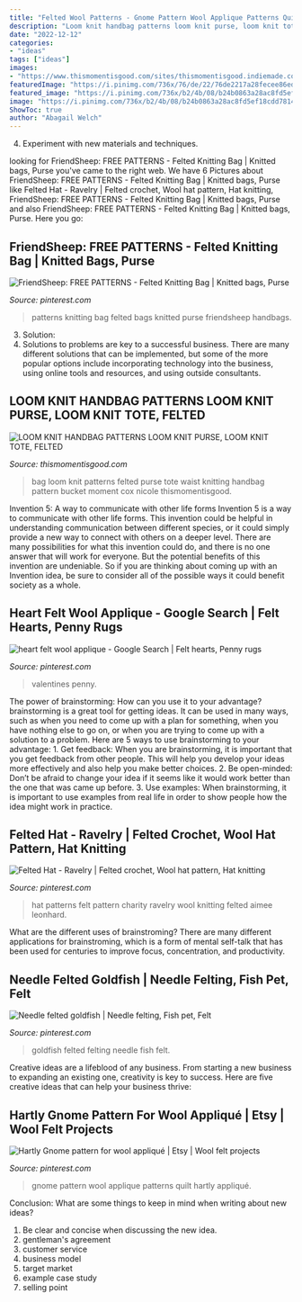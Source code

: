 ```yaml
---
title: "Felted Wool Patterns - Gnome Pattern Wool Applique Patterns Quilt Hartly Appliqué"
description: "Loom knit handbag patterns loom knit purse, loom knit tote, felted"
date: "2022-12-12"
categories:
- "ideas"
tags: ["ideas"]
images:
- "https://www.thismomentisgood.com/sites/thismomentisgood.indiemade.com/files/imagecache/im_clientsite_product_zoom/P-002-746609668-1.jpg"
featuredImage: "https://i.pinimg.com/736x/76/de/22/76de2217a28fecee86edfd85f569b9e2--goldfish-felting.jpg"
featured_image: "https://i.pinimg.com/736x/b2/4b/08/b24b0863a28ac8fd5ef18cdd78148402--wool-applique-felt.jpg"
image: "https://i.pinimg.com/736x/b2/4b/08/b24b0863a28ac8fd5ef18cdd78148402--wool-applique-felt.jpg"
ShowToc: true
author: "Abagail Welch"
---
```



4. Experiment with new materials and techniques.

	

		
looking for FriendSheep: FREE PATTERNS - Felted Knitting Bag | Knitted bags, Purse you've came to the right web. We have 6 Pictures about FriendSheep: FREE PATTERNS - Felted Knitting Bag | Knitted bags, Purse like Felted Hat - Ravelry | Felted crochet, Wool hat pattern, Hat knitting, FriendSheep: FREE PATTERNS - Felted Knitting Bag | Knitted bags, Purse and also FriendSheep: FREE PATTERNS - Felted Knitting Bag | Knitted bags, Purse. Here you go:
		
    
## FriendSheep: FREE PATTERNS - Felted Knitting Bag | Knitted Bags, Purse

<img loading=lazy src="https://i.pinimg.com/736x/c1/f7/6a/c1f76a0b4c48b7a42f86a95ac866f86e--felted-bags-patterns-bag-patterns.jpg" onerror="this.onerror=null;this.src='https://tse1.mm.bing.net/th?id=OIP.Goa5yqXo0ub1lUAAYBVtYwHaMS&amp;pid=15.1';" alt="FriendSheep: FREE PATTERNS - Felted Knitting Bag | Knitted bags, Purse">

_Source: pinterest.com_

>patterns knitting bag felted bags knitted purse friendsheep handbags. 

	

3. Solution:
3. Solutions to problems are key to a successful business. There are many different solutions that can be implemented, but some of the more popular options include incorporating technology into the business, using online tools and resources, and using outside consultants.

    
## LOOM KNIT HANDBAG PATTERNS LOOM KNIT PURSE, LOOM KNIT TOTE, FELTED

<img loading=lazy src="https://www.thismomentisgood.com/sites/thismomentisgood.indiemade.com/files/imagecache/im_clientsite_product_zoom/P-002-746609668-1.jpg" onerror="this.onerror=null;this.src='https://tse1.mm.bing.net/th?id=OIP.4jU5bCg7Ys_OYGOgYzFNYgHaE8&amp;pid=15.1';" alt="LOOM KNIT HANDBAG PATTERNS LOOM KNIT PURSE, LOOM KNIT TOTE, FELTED">

_Source: thismomentisgood.com_

>bag loom knit patterns felted purse tote waist knitting handbag pattern bucket moment cox nicole thismomentisgood. 

	

Invention 5: A way to communicate with other life forms
Invention 5 is a way to communicate with other life forms. This invention could be helpful in understanding communication between different species, or it could simply provide a new way to connect with others on a deeper level. There are many possibilities for what this invention could do, and there is no one answer that will work for everyone. But the potential benefits of this invention are undeniable. So if you are thinking about coming up with an Invention idea, be sure to consider all of the possible ways it could benefit society as a whole.

    
## Heart Felt Wool Applique - Google Search | Felt Hearts, Penny Rugs

<img loading=lazy src="https://i.pinimg.com/736x/b2/4b/08/b24b0863a28ac8fd5ef18cdd78148402--wool-applique-felt.jpg" onerror="this.onerror=null;this.src='https://tse2.mm.bing.net/th?id=OIP.qPCuxPI314yu1feulVmMmwHaGT&amp;pid=15.1';" alt="heart felt wool applique - Google Search | Felt hearts, Penny rugs">

_Source: pinterest.com_

>valentines penny. 

	

The power of brainstorming: How can you use it to your advantage?
brainstorming is a great tool for getting ideas. It can be used in many ways, such as when you need to come up with a plan for something, when you have nothing else to go on, or when you are trying to come up with a solution to a problem. Here are 5 ways to use brainstorming to your advantage: 1. Get feedback: When you are brainstorming, it is important that you get feedback from other people. This will help you develop your ideas more effectively and also help you make better choices. 2. Be open-minded: Don’t be afraid to change your idea if it seems like it would work better than the one that was came up before. 3. Use examples: When brainstorming, it is important to use examples from real life in order to show people how the idea might work in practice. 
    
## Felted Hat - Ravelry | Felted Crochet, Wool Hat Pattern, Hat Knitting

<img loading=lazy src="https://i.pinimg.com/originals/e3/d3/d6/e3d3d63ea768814bcf7d307cda780b4f.jpg" onerror="this.onerror=null;this.src='https://tse4.mm.bing.net/th?id=OIP.Oh4PDs-e_diRLkHVrLNmPAAAAA&amp;pid=15.1';" alt="Felted Hat - Ravelry | Felted crochet, Wool hat pattern, Hat knitting">

_Source: pinterest.com_

>hat patterns felt pattern charity ravelry wool knitting felted aimee leonhard. 

	

What are the different uses of brainstroming?
There are many different applications for brainstroming, which is a form of mental self-talk that has been used for centuries to improve focus, concentration, and productivity.

    
## Needle Felted Goldfish | Needle Felting, Fish Pet, Felt

<img loading=lazy src="https://i.pinimg.com/736x/76/de/22/76de2217a28fecee86edfd85f569b9e2--goldfish-felting.jpg" onerror="this.onerror=null;this.src='https://tse3.mm.bing.net/th?id=OIP.K5jOC4S1xLDJIf9FLdDoegHaHa&amp;pid=15.1';" alt="Needle felted goldfish | Needle felting, Fish pet, Felt">

_Source: pinterest.com_

>goldfish felted felting needle fish felt. 

	

Creative ideas are a lifeblood of any business. From starting a new business to expanding an existing one, creativity is key to success. Here are five creative ideas that can help your business thrive:

    
## Hartly Gnome Pattern For Wool Appliqué | Etsy | Wool Felt Projects

<img loading=lazy src="https://i.pinimg.com/736x/9b/cd/d7/9bcdd70de5bf53eeaef3056c54b789bd.jpg" onerror="this.onerror=null;this.src='https://tse1.mm.bing.net/th?id=OIP.XwqupsmGjbqgYOZitGBgowHaJ4&amp;pid=15.1';" alt="Hartly Gnome pattern for wool appliqué | Etsy | Wool felt projects">

_Source: pinterest.com_

>gnome pattern wool applique patterns quilt hartly appliqué. 

	

Conclusion: What are some things to keep in mind when writing about new ideas?
1. Be clear and concise when discussing the new idea.
2. gentleman's agreement 
3. customer service 
4. business model 
5. target market 
6. example case study
7. selling point 

